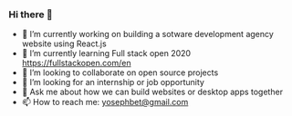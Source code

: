 ### Hi there 👋

- 🔭 I’m currently working on building a sotware development agency website using React.js
- 🌱 I’m currently learning Full stack open 2020 https://fullstackopen.com/en 
- 👯 I’m looking to collaborate on open source projects
- 🤔 I’m looking for an internship or job opportunity
- 💬 Ask me about how we can build websites or desktop apps together
- 📫 How to reach me: yosephbet@gmail.com 
